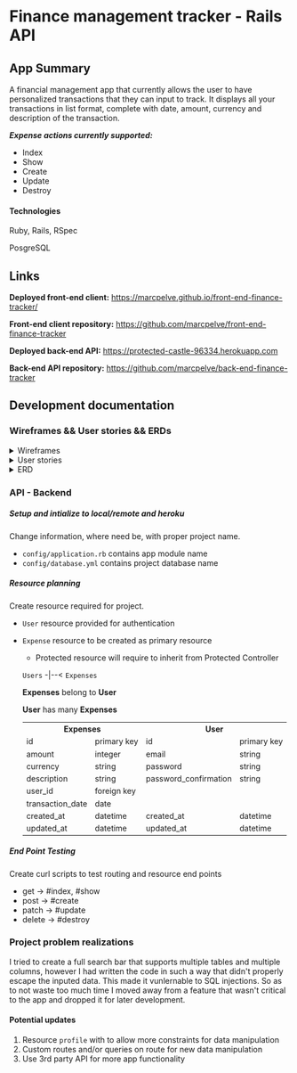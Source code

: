 # Finance management tracker - Rails API

## App Summary
A financial management app that currently allows the user to have personalized transactions that they can input to track. It displays all your transactions in list format, complete with date, amount, currency and description of the transaction.

***Expense actions currently supported:***
- Index
- Show
- Create
- Update
- Destroy

#### Technologies
Ruby, Rails, RSpec

PosgreSQL

## Links
**Deployed front-end client:** https://marcpelve.github.io/front-end-finance-tracker/

**Front-end client repository:** https://github.com/marcpelve/front-end-finance-tracker

**Deployed back-end API:** https://protected-castle-96334.herokuapp.com

**Back-end API repository:** https://github.com/marcpelve/back-end-finance-tracker

## Development documentation

### Wireframes && User stories && ERDs
<details><summary>Wireframes</summary>

![Authentication view](wireframe_pg1.png)

![App view](wireframe_pg2.png)
</details>

<details><summary>User stories</summary>
As a user, I want to be able to sign in.
As a user, I want to be able to log in.
As a user, I want to be able to change passwords.
As a user, I want to be able to sign out.

As a user, I want to be able to see all my transactions.
As a user, I want to be able to create a transaction.
As a user, I want to be able to edit a transaction.
As a user, I want to be able to delete a transaction.
As a user, I want to be able to set a budget.
As a user, I want to see a very basic budget analysis of the month.
</details>

<details><summary>ERD</summary>

`Users` -|--< `Expenses`

**Expenses** belong to **User**

**User** has many **Expenses**

![ERD](ERD.jpg)


</details>

### API - Backend
##### Setup and intialize to local/remote and heroku
Change information, where need be, with proper project name.
   - `config/application.rb` contains app module name
   - `config/database.yml` contains project database name

##### Resource planning
Create resource required for project.
- `User` resource provided for authentication
- `Expense` resource to be created as primary resource
  - Protected resource will require to inherit from Protected Controller


  `Users` -|--< `Expenses`

  **Expenses** belong to **User**

  **User** has many **Expenses**

  <table style="display:inline">
  <th colspan="2" style="text-align:center">Expenses</th>
  <th colspan="2" style="text-align:center">User</th>
  <tr>
  <td>id</td>
  <td>primary key</td>
  <td>id</td>
  <td>primary key</td>
  </tr>
  <tr>
  <td>amount</td>
  <td>integer</td>
  <td>email</td>
  <td>string</td>
  </tr>
  <tr>
  <td>currency</td>
  <td>string</td>
  <td>password</td>
  <td>string</td>
  </tr>
  <tr>
  <td>description</td>
  <td>string</td>
  <td>password_confirmation</td>
  <td>string</td>
  </tr>
  <tr>
  <td>user_id</td>
  <td>foreign key</td>
  <td></td>
  <td></td>
  </tr>
  <tr>
  <td>transaction_date</td>
  <td>date</td>
  <td></td>
  <td></td>
  </tr>
  <tr>
  <td>created_at</td>
  <td>datetime</td>
  <td>created_at</td>
  <td>datetime</td>
  </tr>
  <tr>
  <td>updated_at</td>
  <td>datetime</td>
  <td>updated_at</td>
  <td>datetime</td>
  </tr>
  </table>


##### End Point Testing
Create curl scripts to test routing and resource end points

<ul style="list-style-typenone;">
  <li>get -> #index, #show</li>
  <li>post -> #create</li>
  <li>patch -> #update</li>
  <li>delete -> #destroy</li>
</ul>

### Project problem realizations
I tried to create a full search bar that supports multiple tables and multiple columns, however I had written the code in such a way that didn't properly escape the inputed data. This made it vunlernable to SQL injections. So as to not waste too much time I moved away from a feature that wasn't critical to the app and dropped it for later development.

#### Potential updates
1. Resource `profile` with to allow more constraints for data manipulation
2. Custom routes and/or queries on route for new data manipulation
3. Use 3rd party API for more app functionality
